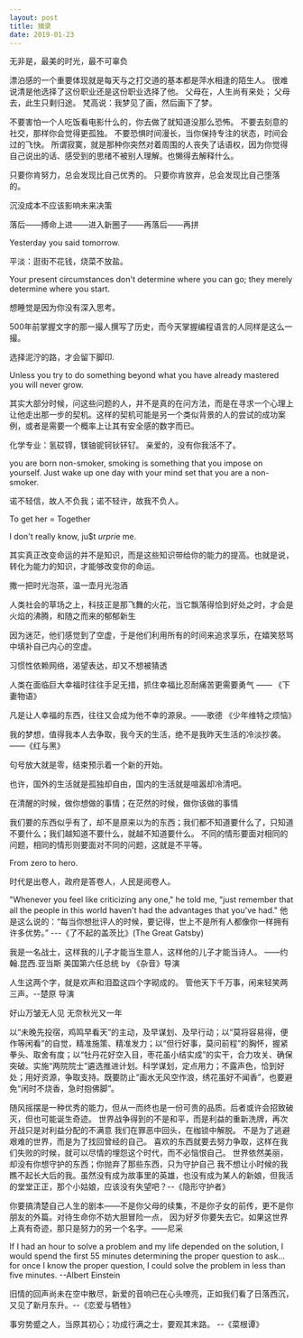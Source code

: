 ```yaml
---
layout: post
title: 摘录
date: 2019-01-23
---
```


无非是，最美的时光，最不可辜负

漂泊感的一个重要体现就是每天与之打交道的基本都是萍水相逢的陌生人。
很难说清是他选择了这份职业还是这份职业选择了他。
父母在，人生尚有来处；
父母去，此生只剩归途。
梵高说：我梦见了画，然后画下了梦。

不要害怕一个人吃饭看电影什么的，你去做了就知道没那么恐怖。
不要去刻意的社交，那样你会觉得更孤独。
不要恐惧时间漫长，当你保持专注的状态，时间会过的飞快。
所谓寂寞，就是那种你突然对着周围的人丧失了话语权，因为你觉得自己说出的话、感受到的思绪不被别人理解。也懒得去解释什么。

只要你肯努力，总会发现比自己优秀的。
只要你肯放弃，总会发现比自己堕落的。

沉没成本不应该影响未来决策

落后——搏命上进——进入新圈子——再落后——再拼

Yesterday you said tomorrow.

平淡：逛街不花钱，烧菜不放盐。

Your present circumstances don't determine where you can go; they merely determine where you start. 

想睡觉是因为你没有深入思考。

500年前掌握文字的那一撮人撰写了历史，而今天掌握编程语言的人同样是这么一撮。

选择泥泞的路，才会留下脚印.

Unless you try to do something beyond what you have already mastered you will never grow.

其实大部分时候，问这些问题的人，并不是真的在问方法，而是在寻求一个心理上让他走出那一步的契机。这样的契机可能是另一个类似背景的人的尝试的成功案例，或者是需要一个概率上让其有安全感的数字而已。

化学专业：氢砹锝，镁铀铌钶钬钚钌。
                       亲爱的，没有你我活不了。

you are born non-smoker, smoking is something that you impose on yourself. Just wake up one day with your mind set that you are a non-smoker.

诺不轻信，故人不负我；诺不轻许，故我不负人。

To get her = Together

I don't really know, ju$t $urpri$e me.

其实真正改变命运的并不是知识，而是这些知识带给你的能力的提高。也就是说，转化为能力的知识，才能够改变你的命运。

撒一把时光泡茶，温一壶月光泡酒

人类社会的草场之上，科技正是那飞舞的火花，当它飘落得恰到好处之时，才会是火焰的沸腾，和随之而来的郁郁新生

因为迷茫，他们感觉到了空虚，于是他们利用所有的时间来追求享乐，在嬉笑怒骂中填补自己内心的空虚。

习惯性依赖网络，渴望表达，却又不想被猜透

人类在面临巨大幸福时往往手足无措，抓住幸福比忍耐痛苦更需要勇气 —— 《下妻物语》

凡是让人幸福的东西，往往又会成为他不幸的源泉。——歌德 《少年维特之烦恼》

我的梦想，值得我本人去争取，我今天的生活，绝不是我昨天生活的冷淡抄袭。——《红与黑》

句号放大就是零，结束预示着一个新的开始。

也许，国外的生活就是孤独却自由，国内的生活就是喧嚣却冷清吧。

在清醒的时候，做你想做的事情；在茫然的时候，做你该做的事情

我们要的东西似乎有了，却不是原来以为的东西；我们都不知道要什么了，只知道不要什么；我们越知道不要什么，就越不知道要什么。
不同的情形要面对相同的问题，相同的情形则要面对不同的问题，这就是不平等。

From zero to hero.

时代是出卷人，政府是答卷人，人民是阅卷人。

"Whenever you feel like criticizing any one," he told me, "just remember that all the people in this world haven't had the advantages that you've had."
他是这么说的：“每当你想批评人的时候，要记得，世上不是所有人都像你一样拥有许多优势。” ---《了不起的盖茨比》(The Great Gatsby)

我是一名战士，这样我的儿子才能当生意人，这样他的儿子才能当诗人。 ——约翰.昆西.亚当斯 美国第六任总统 by 《杂音》导演

人生这两个字，就是欢声和泪盈这四个字砌成的。
管他天下千万事，闲来轻笑两三声。--楚原 导演


好山万皱无人见
无奈秋光又一年

以“未晚先投宿，鸡鸣早看天”的主动，及早谋划、及早行动；以“莫将容易得，便作等闲看”的自觉，精准施策、精准发力；以“但行好事，莫问前程”的胸怀，握紧拳头、取舍有度；以“牡丹花好空入目，枣花虽小结实成”的实干，合力攻关、确保突破。实施“两院院士”遴选推进计划。科学谋划，定点用力；不露声色，恰到好处；用好资源，争取支持。既要防止“画水无风空作浪，绣花虽好不闻香”，也要避免“闲时不烧香，急时抱佛脚”。


随风摇摆是一种优秀的能力，但从一而终也是一份可贵的品质。后者或许会招致破灭，但也可能诞生奇迹。 
世界战争得到的不是和平，而是利益的重新洗牌，再次开战只是对利益分配的不满意
我们在罪恶中回头，在枷锁中解脱。 不是为了逃避艰难的世界，而是为了找回曾经的自己。
喜欢的东西就要去努力争取，这样在我们失败的时候，就可以尽情的埋怨这个时代，而不必恼恨自己。
世界依然美丽，却没有你想守护的东西；你抛弃了那些东西，只为守护自己
我不想让小时候的我瞧不起长大后的我。虽然没有成为故事里的英雄，也没有成为某人的新娘，但我活的堂堂正正，那个小姑娘，应该没有失望吧？--《隐形守护者》

你要搞清楚自己人生的剧本——不是你父母的续集，不是你子女的前传，更不是你朋友的外篇。对待生命你不妨大胆冒险一点， 因为好歹你要失去它。如果这世界上真有奇迹，那只是努力的另一个名字。——尼采

If I had an hour to solve a problem and my life depended on the solution, I would spend the first 55 minutes determining the proper question to ask… for once I know the proper question, I could solve the problem in less than five minutes. --Albert Einstein

旧情的回声尚未在空中散尽，新爱的音响已在心头嘹亮，正如我们看了日落西沉，又见了新月东升。--《恋爱与牺牲》

事穷势蹙之人，当原其初心；功成行满之士，要观其末路。 --《菜根谭》